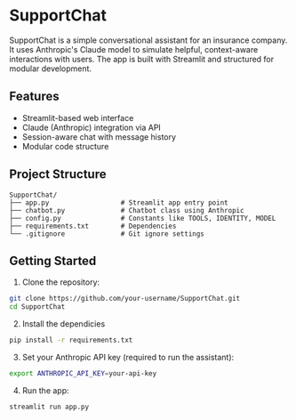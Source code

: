 # SupportChat

SupportChat is a simple conversational assistant for an insurance company. It uses Anthropic's Claude model to simulate helpful, context-aware interactions with users. The app is built with Streamlit and structured for modular development.

## Features

- Streamlit-based web interface
- Claude (Anthropic) integration via API
- Session-aware chat with message history
- Modular code structure

## Project Structure
```
SupportChat/
├── app.py                  # Streamlit app entry point
├── chatbot.py              # Chatbot class using Anthropic
├── config.py               # Constants like TOOLS, IDENTITY, MODEL
├── requirements.txt        # Dependencies
└── .gitignore              # Git ignore settings
```

## Getting Started
1. Clone the repository:

```bash
git clone https://github.com/your-username/SupportChat.git
cd SupportChat
```
2. Install the dependicies
```bash
pip install -r requirements.txt
```

3. Set your Anthropic API key (required to run the assistant):
```bash
export ANTHROPIC_API_KEY=your-api-key
```

4. Run the app:
```bash
streamlit run app.py
```